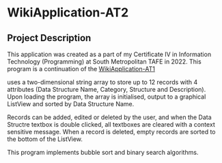 # WikiApplication-AT2

## Project Description
This application was created as a part of my Certificate IV in Information Technology (Programming) at South Metropolitan TAFE in 2022. This program is a continuation of the [WikiApplication-AT1](https://github.com/joshuafarrell95/WikiApplication-AT1)



uses a two-dimensional string array to store up to 12 records with 4 attributes (Data Structure Name, Category, Structure and Description). Upon loading the program, the array is initialised, output to a graphical ListView and sorted by Data Structure Name.

Records can be added, edited or deleted by the user, and when the Data Structre textbox is double clicked, all textboxes are cleared with a context sensitive message. When a record is deleted, empty records are sorted to the bottom of the ListView.

This program implements bubble sort and binary search algorithms.
